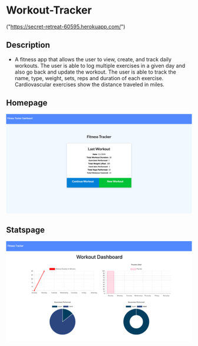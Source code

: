 # Workout-Tracker
("https://secret-retreat-60595.herokuapp.com/")

## Description 

* A fitness app that allows the user to view, create, and track daily workouts. The user is able to log multiple exercises in a given day and also go back and update the workout. The user is able to track the name, type, weight, sets, reps and duration of each exercise. Cardiovascular exercises show the distance traveled in miles. 

## Homepage
![Homepage](https://github.com/Jupton2020/Workout-Tracker/blob/master/public/img/Screen%20Shot%202020-02-01%20at%2011.31.25%20AM.png)

## Statspage 
![statspage](https://github.com/Jupton2020/Workout-Tracker/blob/master/public/img/Screen%20Shot%202020-02-01%20at%2011.31.06%20AM.png)
